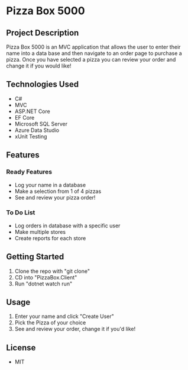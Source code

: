 # Pizza Box 5000

## Project Description
Pizza Box 5000 is an MVC application that allows the user to enter their name into a data base and then navigate to an order page to purchase a pizza. Once you have selected a pizza you can review your order and change it if you would like!

## Technologies Used

* C#
* MVC
* ASP.NET Core
* EF Core
* Microsoft SQL Server
* Azure Data Studio
* xUnit Testing

## Features

### Ready Features

* Log your name in a database
* Make a selection from 1 of 4 pizzas
* See and review your pizza order!

### To Do List
* Log orders in database with a specific user
* Make multiple stores
* Create reports for each store

## Getting Started

1.  Clone the repo with "git clone"
2.  CD into "PizzaBox.Client"
3.  Run "dotnet watch run"

## Usage

1. Enter your name and click "Create User"
2. Pick the Pizza of your choice
3. See and review your order, change it if you'd like!

## License

* MIT
